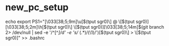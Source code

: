 # new_pc_setup


echo export PS1="\[\033[38;5;9m\]\u\[$(tput sgr0)\] @ \[$(tput sgr0)\]\[\033[38;5;2m\]\h\[$(tput sgr0)\] \[$(tput sgr0)\]\[\033[38;5;14m\]\$(git branch 2> /dev/null | sed -e '/^[^*]/d' -e 's/* \(.*\)/(\1)/')\[$(tput sgr0)\] > \[$(tput sgr0)\]" >> .bashrc

